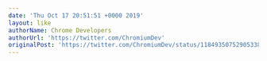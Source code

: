 ```yaml
---
date: 'Thu Oct 17 20:51:51 +0000 2019'
layout: like
authorName: Chrome Developers
authorUrl: 'https://twitter.com/ChromiumDev'
originalPost: 'https://twitter.com/ChromiumDev/status/1184935075290533895'
---
```


